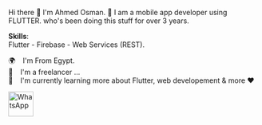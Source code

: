 Hi there 👋 I'm Ahmed Osman. 💪
I am a mobile app developer using FLUTTER. who's been doing this stuff for over 3 years.

**Skills**: <br>
Flutter - Firebase - Web Services (REST).

🌍   I'm From Egypt.<br>
🧑   I'm a freelancer ...<br>
🌱   I'm currently learning more about Flutter, web developement & more ❤️<br>


<a href="https://wa.me/+201016649685"><img src="https://upload.wikimedia.org/wikipedia/commons/thumb/6/6b/WhatsApp.svg/640px-WhatsApp.svg.png" alt="WhatsApp" width="50" height="50"></a>


